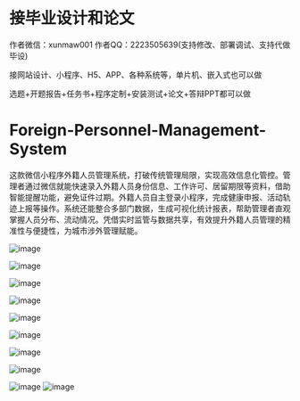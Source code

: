 # 接毕业设计和论文
作者微信：xunmaw001  作者QQ：2223505639(支持修改、部署调试、支持代做毕设)

接网站设计、小程序、H5、APP、各种系统等，单片机、嵌入式也可以做

选题+开题报告+任务书+程序定制+安装测试+论文+答辩PPT都可以做
# Foreign-Personnel-Management-System
这款微信小程序外籍人员管理系统，打破传统管理局限，实现高效信息化管控。管理者通过微信就能快速录入外籍人员身份信息、工作许可、居留期限等资料，借助智能提醒功能，避免证件过期。外籍人员自主登录小程序，完成健康申报、活动轨迹上报等操作。系统还能整合多部门数据，生成可视化统计报表，帮助管理者直观掌握人员分布、流动情况。凭借实时监管与数据共享，有效提升外籍人员管理的精准性与便捷性，为城市涉外管理赋能。 

![image](https://github.com/user-attachments/assets/804a14c3-9b38-4a92-9173-d832f6916612)

![image](https://github.com/user-attachments/assets/b5059cb4-a6a9-4d53-95b9-7544ee30fae9)

![image](https://github.com/user-attachments/assets/29bde9f2-db58-4327-9aa4-1db7e2c9c3f9)

![image](https://github.com/user-attachments/assets/13ea0c86-78de-4fa0-aeb5-d3254be2846d)

![image](https://github.com/user-attachments/assets/09e348d1-947c-419a-8a59-7abc3f0f169e)

![image](https://github.com/user-attachments/assets/d2782f9e-47cc-4349-8933-bf59130f6c3d)

![image](https://github.com/user-attachments/assets/eb1b4432-c0f1-44e2-9c46-41e004253512)

![image](https://github.com/user-attachments/assets/84cdf91f-9ae9-4ac0-a13c-f0c82723fc1b)

![image](https://github.com/user-attachments/assets/c725260e-a6d6-43ca-aa13-18d914a967a8)
![image](https://github.com/user-attachments/assets/dd559cc7-b0d0-4e3b-b96f-07d4c30c49e7)
